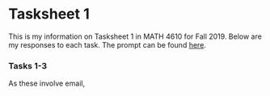 # Tasksheet 1

This is  my information on Tasksheet 1 in MATH 4610 for Fall 2019. Below are my responses to each task. The prompt can be found [here](https://jvkoebbe.github.io/math4610/tasksheets/html/tasksheet_01.html). 

### Tasks 1-3

As these involve email, 
